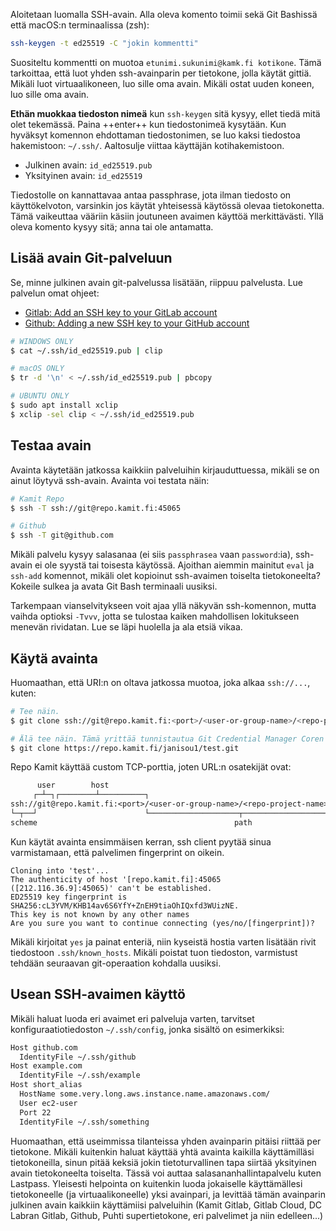 Aloitetaan luomalla SSH-avain. Alla oleva komento toimii sekä Git Bashissä että macOS:n terminaalissa (zsh):

```sh
ssh-keygen -t ed25519 -C "jokin kommentti"
```

Suositeltu kommentti on muotoa `etunimi.sukunimi@kamk.fi kotikone`. Tämä tarkoittaa, että luot yhden ssh-avainparin per tietokone, jolla käytät gittiä. Mikäli luot virtuaalikoneen, luo sille oma avain. Mikäli ostat uuden koneen, luo sille oma avain.

**Ethän muokkaa tiedoston nimeä** kun `ssh-keygen` sitä kysyy, ellet tiedä mitä olet tekemässä. Paina ++enter++ kun tiedostonimeä kysytään. Kun hyväksyt komennon ehdottaman tiedostonimen, se luo kaksi tiedostoa hakemistoon: `~/.ssh/`. Aaltosulje viittaa käyttäjän kotihakemistoon.

* Julkinen avain: `id_ed25519.pub`
* Yksityinen avain: `id_ed25519`

Tiedostolle on kannattavaa antaa passphrase, jota ilman tiedosto on käyttökelvoton, varsinkin jos käytät yhteisessä käytössä olevaa tietokonetta. Tämä vaikeuttaa vääriin käsiin joutuneen avaimen käyttöä merkittävästi. Yllä oleva komento kysyy sitä; anna tai ole antamatta.


## Lisää avain Git-palveluun

Se, minne julkinen avain git-palvelussa lisätään, riippuu palvelusta. Lue palvelun omat ohjeet:

* [Gitlab: Add an SSH key to your GitLab account](https://docs.gitlab.com/ee/user/ssh.html#add-an-ssh-key-to-your-gitlab-account)
* [Github: Adding a new SSH key to your GitHub account](https://docs.github.com/en/authentication/connecting-to-github-with-ssh/adding-a-new-ssh-key-to-your-github-account?tool=webui)


```sh
# WINDOWS ONLY
$ cat ~/.ssh/id_ed25519.pub | clip

# macOS ONLY
$ tr -d '\n' < ~/.ssh/id_ed25519.pub | pbcopy

# UBUNTU ONLY
$ sudo apt install xclip
$ xclip -sel clip < ~/.ssh/id_ed25519.pub
```


## Testaa avain

Avainta käytetään jatkossa kaikkiin palveluihin kirjauduttuessa, mikäli se on ainut löytyvä ssh-avain. Avainta voi testata näin:

```sh
# Kamit Repo
$ ssh -T ssh://git@repo.kamit.fi:45065

# Github
$ ssh -T git@github.com
```

Mikäli palvelu kysyy salasanaa (ei siis `passphrasea` vaan `password`:ia), ssh-avain ei ole syystä tai toisesta käytössä. Ajoithan aiemmin mainitut `eval` ja `ssh-add` komennot, mikäli olet kopioinut ssh-avaimen toiselta tietokoneelta? Kokeile sulkea ja avata Git Bash terminaali uusiksi.

Tarkempaan vianselvitykseen voit ajaa yllä näkyvän ssh-komennon, mutta vaihda optioksi `-Tvvv`, jotta se tulostaa kaiken mahdollisen lokitukseen menevän rividatan. Lue se läpi huolella ja ala etsiä vikaa.



## Käytä avainta

Huomaathan, että URI:n on oltava jatkossa muotoa, joka alkaa `ssh://...`, kuten:

```sh
# Tee näin.
$ git clone ssh://git@repo.kamit.fi:<port>/<user-or-group-name>/<repo-project-name>.git

# Älä tee näin. Tämä yrittää tunnistautua Git Credential Manager Coren popupilla
$ git clone https://repo.kamit.fi/janisou1/test.git
```

Repo Kamit käyttää custom TCP-porttia, joten URL:n osatekijät ovat:

```txt
      user        host
     ┌─┴─┐┌────────┴──────────┐
ssh://git@repo.kamit.fi:<port>/<user-or-group-name>/<repo-project-name>.git
└─┬──┘                        └────────────────────┬──────────────────────┘
scheme                                            path
```

Kun käytät avainta ensimmäisen kerran, ssh client pyytää sinua varmistamaan, että palvelimen fingerprint on oikein.

```
Cloning into 'test'...
The authenticity of host '[repo.kamit.fi]:45065 ([212.116.36.9]:45065)' can't be established.
ED25519 key fingerprint is SHA256:cL3YVM/KHB14av6S6YfY+ZnEH9tiaOhIQxfd3WUizNE.
This key is not known by any other names
Are you sure you want to continue connecting (yes/no/[fingerprint])?
```

Mikäli kirjoitat `yes` ja painat enteriä, niin kyseistä hostia varten lisätään rivit tiedostoon `.ssh/known_hosts`. Mikäli poistat tuon tiedoston, varmistust tehdään seuraavan git-operaation kohdalla uusiksi.



## Usean SSH-avaimen käyttö

Mikäli haluat luoda eri avaimet eri palveluja varten, tarvitset konfiguraatiotiedoston `~/.ssh/config`, jonka sisältö on esimerkiksi:

```sh
Host github.com
  IdentityFile ~/.ssh/github
Host example.com
  IdentityFile ~/.ssh/example
Host short_alias
  HostName some.very.long.aws.instance.name.amazonaws.com/
  User ec2-user
  Port 22
  IdentityFile ~/.ssh/something
```

Huomaathan, että useimmissa tilanteissa yhden avainparin pitäisi riittää per tietokone. Mikäli kuitenkin haluat käyttää yhtä avainta kaikilla käyttämilläsi tietokoneilla, sinun pitää keksiä jokin tietoturvallinen tapa siirtää yksityinen avain tietokoneelta toiselta. Tässä voi auttaa salasananhallintapalvelu kuten Lastpass. Yleisesti helpointa on kuitenkin luoda jokaiselle käyttämällesi tietokoneelle (ja virtuaalikoneelle) yksi avainpari, ja levittää tämän avainparin julkinen avain kaikkiin käyttämiisi palveluihin (Kamit Gitlab, Gitlab Cloud, DC Labran Gitlab, Github, Puhti supertietokone, eri palvelimet ja niin edelleen...)